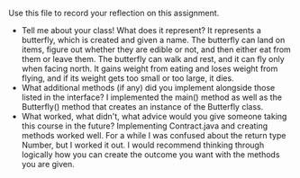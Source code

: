 Use this file to record your reflection on this assignment.

- Tell me about your class! What does it represent?
It represents a butterfly, which is created and given a name. The butterfly can land on items, figure out whether they are edible or not, and then either eat from them or leave them. The butterfly can walk and rest, and it can fly only when facing north. It gains weight from eating and loses weight from flying, and if its weight gets too small or too large, it dies. 
- What additional methods (if any) did you implement alongside those listed in the interface?
I implemented the main() method as well as the Butterfly() method that creates an instance of the Butterfly class.
- What worked, what didn't, what advice would you give someone taking this course in the future?
Implementing Contract.java and creating methods worked well. For a while I was confused about the return type Number, but I worked it out. I would recommend thinking through logically how you can create the outcome you want with the methods you are given.